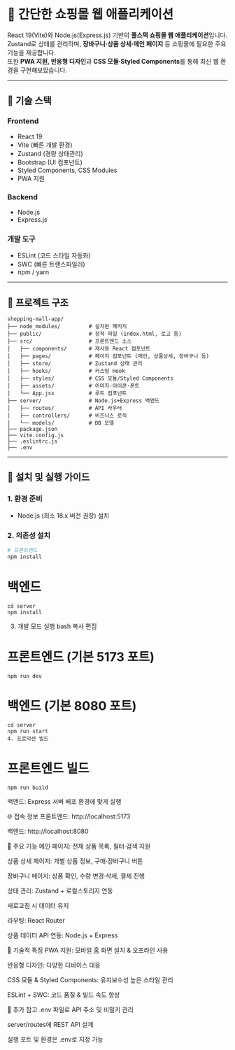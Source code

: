 # 🛒 간단한 쇼핑몰 웹 애플리케이션

React 19(Vite)와 Node.js(Express.js) 기반의 **풀스택 쇼핑몰 웹 애플리케이션**입니다.  
Zustand로 상태를 관리하며, **장바구니·상품 상세·메인 페이지** 등 쇼핑몰에 필요한 주요 기능을 제공합니다.  
또한 **PWA 지원, 반응형 디자인**과 **CSS 모듈·Styled Components**를 통해 최신 웹 환경을 구현해보았습니다.

---

## 📌 기술 스택

### **Frontend**
- React 19
- Vite (빠른 개발 환경)
- Zustand (경량 상태관리)
- Bootstrap (UI 컴포넌트)
- Styled Components, CSS Modules
- PWA 지원

### **Backend**
- Node.js
- Express.js

### **개발 도구**
- ESLint (코드 스타일 자동화)
- SWC (빠른 트랜스파일러)
- npm / yarn

---

## 📂 프로젝트 구조

```plaintext
shopping-mall-app/
├── node_modules/         # 설치된 패키지
├── public/               # 정적 파일 (index.html, 로고 등)
├── src/                  # 프론트엔드 소스
│   ├── components/       # 재사용 React 컴포넌트
│   ├── pages/            # 페이지 컴포넌트 (메인, 상품상세, 장바구니 등)
│   ├── store/            # Zustand 상태 관리
│   ├── hooks/            # 커스텀 Hook
│   ├── styles/           # CSS 모듈/Styled Components
│   ├── assets/           # 이미지·아이콘·폰트
│   └── App.jsx           # 루트 컴포넌트
├── server/               # Node.js+Express 백엔드
│   ├── routes/           # API 라우터
│   ├── controllers/      # 비즈니스 로직
│   └── models/           # DB 모델
├── package.json
├── vite.config.js
├── .eslintrc.js
├── .env
```

---

## 🚀 설치 및 실행 가이드

### 1. 환경 준비
- Node.js (최소 18.x 버전 권장) 설치

### 2. 의존성 설치
```bash
# 프론트엔드
npm install
```
# 백엔드
```
cd server
npm install
```
3. 개발 모드 실행
bash
복사
편집
# 프론트엔드 (기본 5173 포트)
```
npm run dev
```
# 백엔드 (기본 8080 포트)
```
cd server
npm run start
4. 프로덕션 빌드

```
# 프론트엔드 빌드
```
npm run build
```
백엔드: Express 서버 배포 환경에 맞게 실행

🌐 접속 정보
프론트엔드: http://localhost:5173

백엔드: http://localhost:8080

📱 주요 기능
메인 페이지: 전체 상품 목록, 필터·검색 지원

상품 상세 페이지: 개별 상품 정보, 구매·장바구니 버튼

장바구니 페이지: 상품 확인, 수량 변경·삭제, 결제 진행

상태 관리: Zustand + 로컬스토리지 연동

새로고침 시 데이터 유지

라우팅: React Router

상품 데이터 API 연동: Node.js + Express

🎨 기술적 특징
PWA 지원: 모바일 홈 화면 설치 & 오프라인 사용

반응형 디자인: 다양한 디바이스 대응

CSS 모듈 & Styled Components: 유지보수성 높은 스타일 관리

ESLint + SWC: 코드 품질 & 빌드 속도 향상

📄 추가 참고
.env 파일로 API 주소 및 비밀키 관리

server/routes에 REST API 설계

실행 포트 및 환경은 .env로 지정 가능


